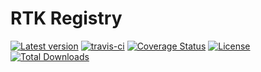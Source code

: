 # RTK Registry

[![Latest version](https://img.shields.io/packagist/v/r-tk/rtk-registry.svg)](https://packagist.org/packages/r-tk/rtk-registry)
[![travis-ci](https://travis-ci.org/r-tk/rtk-registry.svg?branch=master)](https://travis-ci.org/r-tk/rtk-registry)
[![Coverage Status](https://coveralls.io/repos/github/r-tk/rtk-registry/badge.svg?branch=master)](https://coveralls.io/github/r-tk/rtk-registry?branch=master)
[![License](https://img.shields.io/packagist/l/r-tk/rtk-registry.svg)](https://packagist.org/packages/r-tk/rtk-registry)
[![Total Downloads](https://img.shields.io/packagist/dt/r-tk/rtk-registry.svg)](https://packagist.org/packages/r-tk/rtk-registry)
